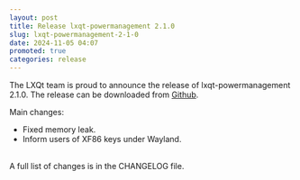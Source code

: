 ```yaml
---
layout: post
title: Release lxqt-powermanagement 2.1.0
slug: lxqt-powermanagement-2-1-0
date: 2024-11-05 04:07
promoted: true
categories: release
---
```


The LXQt team is proud to announce the release of lxqt-powermanagement 2.1.0.
The release can be downloaded from [Github](https://github.com/lxqt/lxqt-powermanagement/releases).

Main changes:

 * Fixed memory leak.
 * Inform users of XF86 keys under Wayland.

 <br/>
A full list of changes is in the CHANGELOG file.
<br/>
